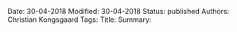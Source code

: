 Date: 30-04-2018
Modified: 30-04-2018
Status: published
Authors: Christian Kongsgaard
Tags:
Title:
Summary: